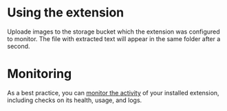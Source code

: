 # Using the extension

Uploade images to the storage bucket which the extension was configured to monitor. The file with extracted text will appear in the same folder after a second.

# Monitoring

As a best practice, you can [monitor the activity](https://firebase.google.com/docs/extensions/manage-installed-extensions#monitor) of your installed extension, including checks on its health, usage, and logs.
